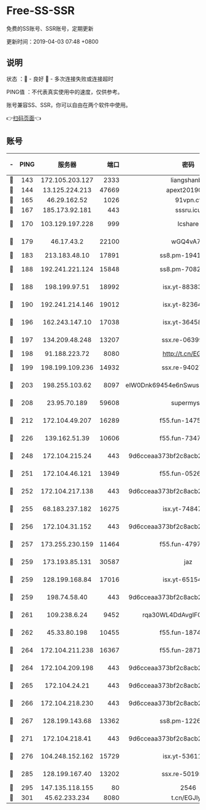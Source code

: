 # Free-SS-SSR

免费的SS账号、SSR账号，定期更新

更新时间：2019-04-03 07:48 +0800

## 说明

状态     ：🙂 - 良好 🙁 - 多次连接失败或连接超时

PING值   ：不代表真实使用中的速度，仅供参考。

账号兼容SS、SSR，你可以自由在两个软件中使用。

👉[扫码页面](https://liesauer.github.io/Free-SS-SSR/)👈

## 账号

|-|PING|服务器|端口|密码|加密方式|区域|
|:----:|:----:|:-----:|-----:|:----:|:----:|:----:|
|🙂|143|172.105.203.127|2333|liangshanbo|chacha20|JP|
|🙂|144|13.125.224.213|47669|apext2019001|chacha20|KR|
|🙂|165|46.29.162.52|1026|91vpn.cf|rc4-md5|RU|
|🙂|167|185.173.92.181|443|sssru.icu|rc4-md5|RU|
|🙂|170|103.129.197.228|999|lcshare|aes-256-cfb|US|
|🙂|179|46.17.43.2|22100|wGQ4vA7D|aes-256-gcm|RU|
|🙂|183|213.183.48.10|17891|ss8.pm-19418557|rc4-md5|RU|
|🙂|188|192.241.221.124|15848|ss8.pm-70821304|aes-256-cfb|US|
|🙂|188|198.199.97.51|18992|isx.yt-88383215|aes-256-cfb|US|
|🙂|190|192.241.214.146|19012|isx.yt-82364756|aes-256-cfb|US|
|🙂|196|162.243.147.10|17038|isx.yt-36458631|aes-256-cfb|US|
|🙂|197|134.209.48.248|13207|ssx.re-06399370|aes-256-cfb|US|
|🙂|198|91.188.223.72|8080|http://t.cn/EGJIyrl|rc4-md5|RU|
|🙂|199|198.199.109.236|14932|ssx.re-94027376|aes-256-cfb|US|
|🙂|203|198.255.103.62|8097|eIW0Dnk69454e6nSwuspv9DmS201tQ0D|aes-256-cfb|US|
|🙂|208|23.95.70.189|59608|supermyssr|chacha20-ietf|US|
|🙂|212|172.104.49.207|16289|f55.fun-14753338|aes-256-cfb|SG|
|🙂|226|139.162.51.39|10606|f55.fun-73475767|aes-256-cfb|SG|
|🙂|248|172.104.215.24|443|9d6cceaa373bf2c8acb22e60b6a58be6|aes-256-cfb|US|
|🙂|251|172.104.46.121|13949|f55.fun-05262034|aes-256-cfb|SG|
|🙂|252|172.104.217.138|443|9d6cceaa373bf2c8acb22e60b6a58be6|aes-256-cfb|US|
|🙂|255|68.183.237.182|16275|isx.yt-74847944|aes-256-cfb|SG|
|🙂|256|172.104.31.152|443|9d6cceaa373bf2c8acb22e60b6a58be6|aes-256-cfb|US|
|🙂|257|173.255.230.159|11464|f55.fun-47976795|aes-256-cfb|US|
|🙂|259|173.193.85.131|30587|jaz|aes-256-cfb|US|
|🙂|259|128.199.168.84|17016|isx.yt-65154648|aes-256-cfb|SG|
|🙂|259|198.74.58.40|443|9d6cceaa373bf2c8acb22e60b6a58be6|aes-256-cfb|US|
|🙂|261|109.238.6.24|9452|rqa30WL4DdAvgIFG6Fs3znzTa|aes-256-cfb|FR|
|🙂|262|45.33.80.198|10455|f55.fun-18747830|aes-256-cfb|US|
|🙂|264|172.104.211.238|16367|f55.fun-28710915|aes-256-cfb|US|
|🙂|264|172.104.209.198|443|9d6cceaa373bf2c8acb22e60b6a58be6|aes-256-cfb|US|
|🙂|265|172.104.24.21|443|9d6cceaa373bf2c8acb22e60b6a58be6|aes-256-cfb|US|
|🙂|266|172.104.218.230|443|9d6cceaa373bf2c8acb22e60b6a58be6|aes-256-cfb|US|
|🙂|267|128.199.143.68|13362|ss8.pm-12261880|aes-256-cfb|SG|
|🙂|271|172.104.218.41|443|9d6cceaa373bf2c8acb22e60b6a58be6|aes-256-cfb|US|
|🙂|276|104.248.152.162|15729|isx.yt-53611816|aes-256-cfb|SG|
|🙂|285|128.199.167.40|13202|ssx.re-50195661|aes-256-cfb|SG|
|🙂|295|147.135.118.155|80|2546|chacha20|US|
|🙂|301|45.62.233.234|8080|t.cn/EGJIyrl|rc4-md5|CA|
